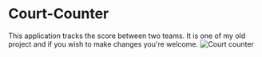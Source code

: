 # Court-Counter
  This application tracks the score between two teams. It is one of my old project and if you wish to make changes you're welcome.
![Court counter](https://user-images.githubusercontent.com/40382877/93316318-a8f1fc00-f829-11ea-9b69-d081ef4ee475.png)
